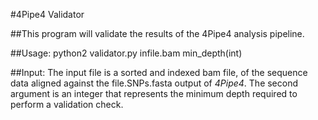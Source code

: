 #4Pipe4 Validator

##This program will validate the results of the 4Pipe4 analysis pipeline.

##Usage:
    python2 validator.py infile.bam min_depth(int)

##Input:
The input file is a sorted and indexed bam file, of the sequence data aligned
against the file.SNPs.fasta output of *4Pipe4*.
The second argument is an integer that represents the minimum depth required to
perform a validation check.